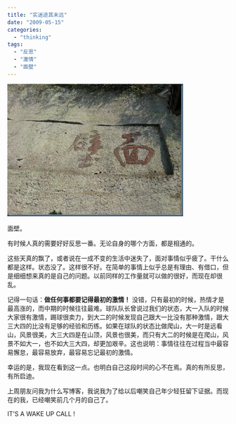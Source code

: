 ```yaml
---
title: "实迷途其未远"
date: "2009-05-15"
categories: 
  - "thinking"
tags: 
  - "反思"
  - "激情"
  - "面壁"
---
```


[![3s6688195659](images/3s6688195659-thumb.jpg "3s6688195659")](http://blog.natt.cc/wp-content/uploads/2009/05/3s66881956591.jpg)

面壁。

有时候人真的需要好好反思一番。无论自身的哪个方面，都是相通的。

这些天真的飘了，或者说在一成不变的生活中迷失了，面对事情似乎疲了。干什么都是这样。状态没了。这样很不好。在简单的事情上似乎总是有理由、有借口，但是细细想来真的是自己的问题。以前同样的工作量就可以做的很好，而现在却很乱。

记得一句话：**做任何事都要记得最初的激情！** 没错，只有最初的时候，热情才是最高涨的，而中期的时候往往最难。球队队长曾说过我们的状态，大一入队的时候大家很有激情，踢球很卖力，到大二的时候发现自己跟大一比没有那种激情，跟大三大四的比没有足够的经验和历练。如果在球队的状态比做爬山，大一时是远看山，风景很美，大三大四是在山顶，风景也很美，而只有大二的时候是在爬山，风景不如大一，也不如大三大四，却更加艰辛。这也说明：事情往往在过程当中最容易懈怠，最容易放弃，最容易忘记最初的激情。

幸运的是，我现在看到这一点。也明白自己这段时间的心不在焉。真的有所反思，有所启迪。

上周朋友问我为什么写博客，我说我为了给以后嘲笑自己年少轻狂留下证据。而现在的我，已经嘲笑前几个月的自己了。

IT’S A WAKE UP CALL !
